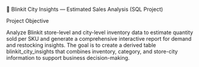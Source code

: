 🛒 Blinkit City Insights — Estimated Sales Analysis (SQL Project)

Project Objective

Analyze Blinkit store-level and city-level inventory data to estimate quantity sold per SKU and generate a comprehensive interactive report for demand and restocking insights. The goal is to create a derived table blinkit_city_insights that combines inventory, category, and store-city information to support business decision-making.
